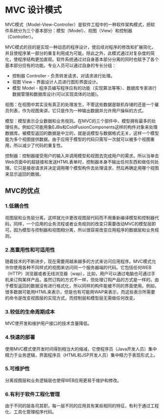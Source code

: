 # MVC 设计模式

MVC模式（Model-View-Controller）是软件工程中的一种软件架构模式，把软件系统分为三个基本部分：模型（Model）、视图（View）和控制器（Controller）。

MVC模式的目的是实现一种动态的程序设计，使后续对程序的修改和扩展简化，并且使程序某一部分的重复利用成为可能。除此之外，此模式通过对复杂度的简化，使程序结构更加直观。软件系统通过对自身基本部分分离的同时也赋予了各个基本部分应有的功能。专业人员可以通过自身的专长分组：

* 控制器 Controller - 负责转发请求，对请求进行处理。
* 视图 View - 界面设计人员进行图形界面设计。
* 模型 Model - 程序员编写程序应有的功能（实现算法等等）、数据库专家进行数据管理和数据库设计(可以实现具体的功能)。

视图：在视图中其实没有真正的处理发生，不管这些数据是联机存储的还是一个雇员列表，作为视图来讲，它只是作为一种输出数据并允许用户操纵的方式。

模型：模型表示企业数据和业务规则。在MVC的三个部件中，模型拥有最多的处理任务。例如它可能用象EJBs和ColdFusionComponents这样的构件对象来处理数据库。被模型返回的数据是中立的，就是说模型与数据格式无关，这样一个模型能为多个视图提供数据。由于应用于模型的代码只需写一次就可以被多个视图重用，所以减少了代码的重复性。

控制器：控制器接受用户的输入并调用模型和视图去完成用户的需求。所以当单击Web页面中的超链接和发送HTML表单时，控制器本身不输出任何东西和做任何处理。它只是接收请求并决定调用哪个模型构件去处理请求，然后再确定用哪个视图来显示返回的数据。


## MVC的优点

### 1.低耦合性

视图层和业务层分离，这样就允许更改视图层代码而不用重新编译模型和控制器代码，同样，一个应用的业务流程或者业务规则的改变只需要改动MVC的模型层即可。因为模型与控制器和视图相分离，所以很容易改变应用程序的数据层和业务规则。

### 2.高重用性和可适用性

随着技术的不断进步，现在需要用越来越多的方式来访问应用程序。MVC模式允许你使用各种不同样式的视图来访问同一个服务器端的代码。它包括任何WEB（HTTP）浏览器或者无线浏览器（wap），比如，用户可以通过电脑也可通过手机来订购某样产品，虽然订购的方式不一样，但处理订购产品的方式是一样的。由于模型返回的数据没有进行格式化，所以同样的构件能被不同的界面使用。例如，很多数据可能用HTML来表示，但是也有可能用WAP来表示，而这些表示所需要的命令是改变视图层的实现方式，而控制层和模型层无需做任何改变。

### 3.较低的生命周期成本

MVC使开发和维护用户接口的技术含量降低。

### 4.快速的部署

使用MVC模式使开发时间得到相当大的缩减，它使程序员（Java开发人员）集中精力于业务逻辑，界面程序员（HTML和JSP开发人员）集中精力于表现形式上。

### 5.可维护性

分离视图层和业务逻辑层也使得WEB应用更易于维护和修改。

### 6.有利于软件工程化管理

由于不同的层各司其职，每一层不同的应用具有某些相同的特征，有利于通过工程化、工具化管理程序代码。
